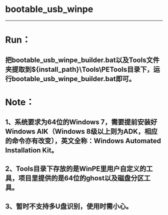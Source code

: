 # bootable_usb_winpe
---
# Run：
## 把bootable_usb_winpe_builder.bat以及Tools文件夹提取到${install_path}\Tools\PETools目录下，运行bootable_usb_winpe_builder.bat即可。
# Note：
## 1、系统要求为64位的Windows 7，需要提前安装好Windows AIK（Windows 8级以上则为ADK，相应的命令亦有改变），英文全称：Windows Automated Installation Kit。
## 2、Tools目录下存放的是WinPE里用户自定义的工具，项目里提供的是64位的ghost以及磁盘分区工具。
## 3、暂时不支持多U盘识别，使用时需小心。
